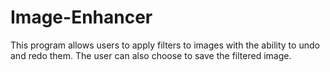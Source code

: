 # Image-Enhancer
This program allows users to apply filters to images with the ability to undo and redo them. The user can also choose to save the filtered image.
